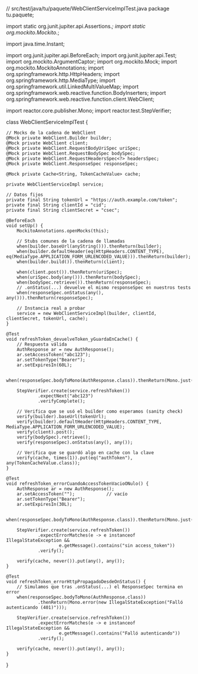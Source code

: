 // src/test/java/tu/paquete/WebClientServiceImplTest.java
package tu.paquete;

import static org.junit.jupiter.api.Assertions.*;
import static org.mockito.Mockito.*;

import java.time.Instant;

import org.junit.jupiter.api.BeforeEach;
import org.junit.jupiter.api.Test;
import org.mockito.ArgumentCaptor;
import org.mockito.Mock;
import org.mockito.MockitoAnnotations;
import org.springframework.http.HttpHeaders;
import org.springframework.http.MediaType;
import org.springframework.util.LinkedMultiValueMap;
import org.springframework.web.reactive.function.BodyInserters;
import org.springframework.web.reactive.function.client.WebClient;

import reactor.core.publisher.Mono;
import reactor.test.StepVerifier;

class WebClientServiceImplTest {

    // Mocks de la cadena de WebClient
    @Mock private WebClient.Builder builder;
    @Mock private WebClient client;
    @Mock private WebClient.RequestBodyUriSpec uriSpec;
    @Mock private WebClient.RequestBodySpec bodySpec;
    @Mock private WebClient.RequestHeadersSpec<?> headersSpec;
    @Mock private WebClient.ResponseSpec responseSpec;

    @Mock private Cache<String, TokenCacheValue> cache;

    private WebClientServiceImpl service;

    // Datos fijos
    private final String tokenUrl = "https://auth.example.com/token";
    private final String clientId = "cid";
    private final String clientSecret = "csec";

    @BeforeEach
    void setUp() {
        MockitoAnnotations.openMocks(this);

        // Stubs comunes de la cadena de llamadas
        when(builder.baseUrl(anyString())).thenReturn(builder);
        when(builder.defaultHeader(eq(HttpHeaders.CONTENT_TYPE), eq(MediaType.APPLICATION_FORM_URLENCODED_VALUE))).thenReturn(builder);
        when(builder.build()).thenReturn(client);

        when(client.post()).thenReturn(uriSpec);
        when(uriSpec.body(any())).thenReturn(bodySpec);
        when(bodySpec.retrieve()).thenReturn(responseSpec);
        // .onStatus(...) devuelve el mismo responseSpec en nuestros tests
        when(responseSpec.onStatus(any(), any())).thenReturn(responseSpec);

        // Instancia real a probar
        service = new WebClientServiceImpl(builder, clientId, clientSecret, tokenUrl, cache);
    }

    @Test
    void refreshToken_devuelveToken_yGuardaEnCache() {
        // Respuesta válida
        AuthResponse ar = new AuthResponse();
        ar.setAccessToken("abc123");
        ar.setTokenType("Bearer");
        ar.setExpiresIn(60L);

        when(responseSpec.bodyToMono(AuthResponse.class)).thenReturn(Mono.just(ar));

        StepVerifier.create(service.refreshToken())
                .expectNext("abc123")
                .verifyComplete();

        // Verifica que se usó el builder como esperamos (sanity check)
        verify(builder).baseUrl(tokenUrl);
        verify(builder).defaultHeader(HttpHeaders.CONTENT_TYPE, MediaType.APPLICATION_FORM_URLENCODED_VALUE);
        verify(client).post();
        verify(bodySpec).retrieve();
        verify(responseSpec).onStatus(any(), any());

        // Verifica que se guardó algo en cache con la clave
        verify(cache, times(1)).put(eq("authToken"), any(TokenCacheValue.class));
    }

    @Test
    void refreshToken_errorCuandoAccessTokenVacioONulo() {
        AuthResponse ar = new AuthResponse();
        ar.setAccessToken("");            // vacío
        ar.setTokenType("Bearer");
        ar.setExpiresIn(30L);

        when(responseSpec.bodyToMono(AuthResponse.class)).thenReturn(Mono.just(ar));

        StepVerifier.create(service.refreshToken())
                .expectErrorMatches(e -> e instanceof IllegalStateException &&
                        e.getMessage().contains("sin access_token"))
                .verify();

        verify(cache, never()).put(any(), any());
    }

    @Test
    void refreshToken_errorHttpPropagadoDesdeOnStatus() {
        // Simulamos que tras .onStatus(...) el ResponseSpec termina en error
        when(responseSpec.bodyToMono(AuthResponse.class))
                .thenReturn(Mono.error(new IllegalStateException("Falló autenticando (401)")));

        StepVerifier.create(service.refreshToken())
                .expectErrorMatches(e -> e instanceof IllegalStateException &&
                        e.getMessage().contains("Falló autenticando"))
                .verify();

        verify(cache, never()).put(any(), any());
    }
}
